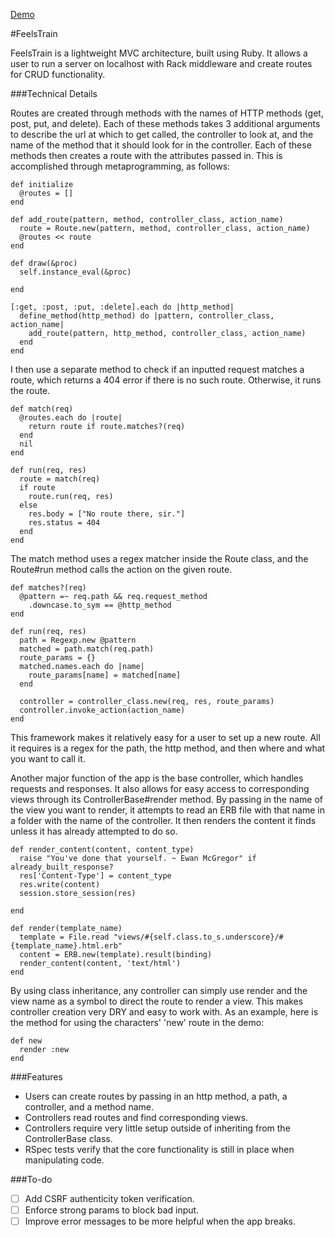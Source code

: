 [Demo][heroku]

[heroku]: feels-train.herokuapp.com/characters

#FeelsTrain

FeelsTrain is a lightweight MVC architecture, built using Ruby. It allows a user to run a server on localhost with Rack
middleware and create routes for CRUD functionality.

###Technical Details

Routes are created through methods with the names of HTTP methods (get, post, put, and delete). Each of these methods takes 3
additional arguments to describe the url at which to get called, the controller to look at, and the name of the method that
it should look for in the controller. Each of these methods then creates a route with the attributes passed in. This is
accomplished through metaprogramming, as follows:

    def initialize
      @routes = []
    end

    def add_route(pattern, method, controller_class, action_name)
      route = Route.new(pattern, method, controller_class, action_name)
      @routes << route
    end

    def draw(&proc)
      self.instance_eval(&proc)

    end

    [:get, :post, :put, :delete].each do |http_method|
      define_method(http_method) do |pattern, controller_class, action_name|
        add_route(pattern, http_method, controller_class, action_name)
      end
    end

I then use a separate method to check if an inputted request matches a route, which returns a 404 error if there is no such
route. Otherwise, it runs the route.

    def match(req)
      @routes.each do |route|
        return route if route.matches?(req)
      end
      nil
    end

    def run(req, res)
      route = match(req)
      if route
        route.run(req, res)
      else
        res.body = ["No route there, sir."]
        res.status = 404
      end
    end

The match method uses a regex matcher inside the Route class, and the Route#run method calls the action on the given route.

    def matches?(req)
      @pattern =~ req.path && req.request_method
        .downcase.to_sym == @http_method
    end

    def run(req, res)
      path = Regexp.new @pattern
      matched = path.match(req.path)
      route_params = {}
      matched.names.each do |name|
        route_params[name] = matched[name]
      end

      controller = controller_class.new(req, res, route_params)
      controller.invoke_action(action_name)
    end

This framework makes it relatively easy for a user to set up a new route. All it requires is a regex for the path, the http
method, and then where and what you want to call it.

Another major function of the app is the base controller, which handles requests and responses. It also allows for easy
access to corresponding views through its ControllerBase#render method. By passing in the name of the view you want to render,
it attempts to read an ERB file with that name in a folder with the name of the controller. It then renders the content it
finds unless it has already attempted to do so.

    def render_content(content, content_type)
      raise "You've done that yourself. ~ Ewan McGregor" if already_built_response?
      res['Content-Type'] = content_type
      res.write(content)
      session.store_session(res)

    end

    def render(template_name)
      template = File.read "views/#{self.class.to_s.underscore}/#{template_name}.html.erb"
      content = ERB.new(template).result(binding)
      render_content(content, 'text/html')
    end

By using class inheritance, any controller can simply use render and the view name as a symbol to direct the route to render
a view. This makes controller creation very DRY and easy to work with. As an example, here is the method for using the
characters' 'new' route in the demo:

    def new
      render :new
    end

###Features

- Users can create routes by passing in an http method, a path, a controller, and a method name.
- Controllers read routes and find corresponding views.
- Controllers require very little setup outside of inheriting from the ControllerBase class.
- RSpec tests verify that the core functionality is still in place when manipulating code.

###To-do

- [ ] Add CSRF authenticity token verification.
- [ ] Enforce strong params to block bad input.
- [ ] Improve error messages to be more helpful when the app breaks.

